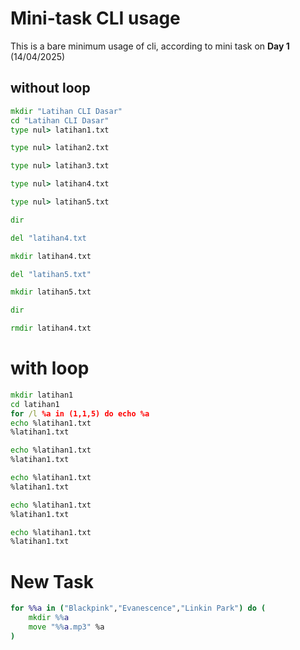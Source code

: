 # Mini-task CLI usage

This is a bare minimum usage of cli, according to mini task on **Day 1** (14/04/2025)

## without loop

```cmd
mkdir "Latihan CLI Dasar"
cd "Latihan CLI Dasar"
type nul> latihan1.txt

type nul> latihan2.txt

type nul> latihan3.txt

type nul> latihan4.txt

type nul> latihan5.txt

dir

del "latihan4.txt

mkdir latihan4.txt

del "latihan5.txt"

mkdir latihan5.txt

dir

rmdir latihan4.txt

```
# with loop
```cmd
mkdir latihan1
cd latihan1
for /l %a in (1,1,5) do echo %a
echo %latihan1.txt
%latihan1.txt

echo %latihan1.txt
%latihan1.txt

echo %latihan1.txt
%latihan1.txt

echo %latihan1.txt
%latihan1.txt

echo %latihan1.txt
%latihan1.txt
```

# New Task
```cmd
for %%a in ("Blackpink","Evanescence","Linkin Park") do (
    mkdir %%a
    move "%%a.mp3" %a
)
```